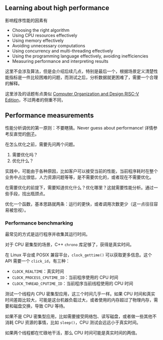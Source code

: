 ## Learning about high performance
影响程序性能的因素有
* Choosing the right algorithm
* Using CPU resources effectively
* Using memory effectively
* Avoiding unnecessary computations
* Using concurrency and multi-threading effectively
* Using the programming language effectively, avoiding inefficiencies
* Measuring performance and interpreting results

这里不会涉及算法，但是会介绍后续几点，特别是最后一个，根据场景定义清楚性能指标是一件比较困难的问题，而测试之后，分析数据就更困难了，需要一个合理的解释。

这里涉及的话题有点类似 [Computer Organization and Design RISC-V Edition](../ComputerOrganizationDesign/README.md)，不过两者的侧重不同，

## Performance measurements
性能分析调优的第一原则：不要瞎猜。Never guess about performance! 详情参考反直觉的[例子](./FirstExample.md)。

在怎么优化之前，需要先问两个问题。
1. 需要优化吗？
2. 优化什么？

实践中，可能由于各种原因，比如客户可以接受当前的性能，当前程序耗时在整个业务中占比很低，人力资源问题等等，是不需要优化的，或者现在不需要优化。

在需要优化的前提下，需要知道优化什么？优化哪里？这就需要性能分析。通过一些手段，找出瓶颈点。

优化一个函数，基本思路就两条：运行的更快，或者调用次数更少（这一点往往容易被忽视）。

### Performance benchmarking
最常见的方式是运行程序并收集其运行时间。

对于 CPU 密集型的场景，C++ `chrono` 库足够了，获得是真实时间。

在 Linux 平台或 POSIX 兼容平台，`clock_gettime()` 可以获取更多信息。这个 API 需要一个 `click_id`，有三种：
* `CLOCK_REALTIME`：真实时间
* `CLOCK_PROCESS_CPUTIME_ID`：当前程序使用的 CPU 时间
* `CLOCK_THREAD_CPUTIME_ID`：当前程序当前线程使用的 CPU 时间

测试一个线程内 CPU 密集型应用，这三个时间几乎一样。如果 CPU 时间和真实时间差距比较大，可能是这台机器负载过大，或者使用的内存超过了物理内存，需要和磁盘交换，导致 CPU 等待。

如果不是 CPU 密集型应用，比如需要接受网络包、读写磁盘，或者做一些其他不消耗 CPU 资源的事情，比如 `sleep()`，CPU 测试会远远小于真实时间。

如果两个线程都在忙碌地干活，那么 CPU 时间可能是真实时间的两倍。
